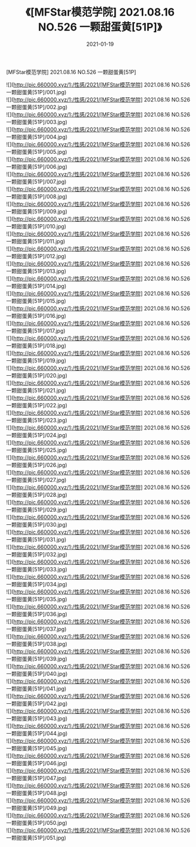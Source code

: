 ﻿---
layout: post
title:  《[MFStar模范学院] 2021.08.16 NO.526 一颗甜蛋黄[51P]》
date:   2021-01-19
img: http://pic.660000.xyz/1:/性感/2021/[MFStar模范学院] 2021.08.16 NO.526 一颗甜蛋黄[51P]/000.jpg
categories: [美女, 清纯, 唯美]
---

[MFStar模范学院] 2021.08.16 NO.526 一颗甜蛋黄[51P]

  ![](http://pic.660000.xyz/1:/性感/2021/[MFStar模范学院] 2021.08.16 NO.526 一颗甜蛋黄[51P]/001.jpg) <br> ![](http://pic.660000.xyz/1:/性感/2021/[MFStar模范学院] 2021.08.16 NO.526 一颗甜蛋黄[51P]/002.jpg) <br> ![](http://pic.660000.xyz/1:/性感/2021/[MFStar模范学院] 2021.08.16 NO.526 一颗甜蛋黄[51P]/003.jpg) <br> ![](http://pic.660000.xyz/1:/性感/2021/[MFStar模范学院] 2021.08.16 NO.526 一颗甜蛋黄[51P]/004.jpg) <br> ![](http://pic.660000.xyz/1:/性感/2021/[MFStar模范学院] 2021.08.16 NO.526 一颗甜蛋黄[51P]/005.jpg) <br> ![](http://pic.660000.xyz/1:/性感/2021/[MFStar模范学院] 2021.08.16 NO.526 一颗甜蛋黄[51P]/006.jpg) <br> ![](http://pic.660000.xyz/1:/性感/2021/[MFStar模范学院] 2021.08.16 NO.526 一颗甜蛋黄[51P]/007.jpg) <br> ![](http://pic.660000.xyz/1:/性感/2021/[MFStar模范学院] 2021.08.16 NO.526 一颗甜蛋黄[51P]/008.jpg) <br> ![](http://pic.660000.xyz/1:/性感/2021/[MFStar模范学院] 2021.08.16 NO.526 一颗甜蛋黄[51P]/009.jpg) <br> ![](http://pic.660000.xyz/1:/性感/2021/[MFStar模范学院] 2021.08.16 NO.526 一颗甜蛋黄[51P]/010.jpg) <br> ![](http://pic.660000.xyz/1:/性感/2021/[MFStar模范学院] 2021.08.16 NO.526 一颗甜蛋黄[51P]/011.jpg) <br> ![](http://pic.660000.xyz/1:/性感/2021/[MFStar模范学院] 2021.08.16 NO.526 一颗甜蛋黄[51P]/012.jpg) <br> ![](http://pic.660000.xyz/1:/性感/2021/[MFStar模范学院] 2021.08.16 NO.526 一颗甜蛋黄[51P]/013.jpg) <br> ![](http://pic.660000.xyz/1:/性感/2021/[MFStar模范学院] 2021.08.16 NO.526 一颗甜蛋黄[51P]/014.jpg) <br> ![](http://pic.660000.xyz/1:/性感/2021/[MFStar模范学院] 2021.08.16 NO.526 一颗甜蛋黄[51P]/015.jpg) <br> ![](http://pic.660000.xyz/1:/性感/2021/[MFStar模范学院] 2021.08.16 NO.526 一颗甜蛋黄[51P]/016.jpg) <br> ![](http://pic.660000.xyz/1:/性感/2021/[MFStar模范学院] 2021.08.16 NO.526 一颗甜蛋黄[51P]/017.jpg) <br> ![](http://pic.660000.xyz/1:/性感/2021/[MFStar模范学院] 2021.08.16 NO.526 一颗甜蛋黄[51P]/018.jpg) <br> ![](http://pic.660000.xyz/1:/性感/2021/[MFStar模范学院] 2021.08.16 NO.526 一颗甜蛋黄[51P]/019.jpg) <br> ![](http://pic.660000.xyz/1:/性感/2021/[MFStar模范学院] 2021.08.16 NO.526 一颗甜蛋黄[51P]/020.jpg) <br> ![](http://pic.660000.xyz/1:/性感/2021/[MFStar模范学院] 2021.08.16 NO.526 一颗甜蛋黄[51P]/021.jpg) <br> ![](http://pic.660000.xyz/1:/性感/2021/[MFStar模范学院] 2021.08.16 NO.526 一颗甜蛋黄[51P]/022.jpg) <br> ![](http://pic.660000.xyz/1:/性感/2021/[MFStar模范学院] 2021.08.16 NO.526 一颗甜蛋黄[51P]/023.jpg) <br> ![](http://pic.660000.xyz/1:/性感/2021/[MFStar模范学院] 2021.08.16 NO.526 一颗甜蛋黄[51P]/024.jpg) <br> ![](http://pic.660000.xyz/1:/性感/2021/[MFStar模范学院] 2021.08.16 NO.526 一颗甜蛋黄[51P]/025.jpg) <br> ![](http://pic.660000.xyz/1:/性感/2021/[MFStar模范学院] 2021.08.16 NO.526 一颗甜蛋黄[51P]/026.jpg) <br> ![](http://pic.660000.xyz/1:/性感/2021/[MFStar模范学院] 2021.08.16 NO.526 一颗甜蛋黄[51P]/027.jpg) <br> ![](http://pic.660000.xyz/1:/性感/2021/[MFStar模范学院] 2021.08.16 NO.526 一颗甜蛋黄[51P]/028.jpg) <br> ![](http://pic.660000.xyz/1:/性感/2021/[MFStar模范学院] 2021.08.16 NO.526 一颗甜蛋黄[51P]/029.jpg) <br> ![](http://pic.660000.xyz/1:/性感/2021/[MFStar模范学院] 2021.08.16 NO.526 一颗甜蛋黄[51P]/030.jpg) <br> ![](http://pic.660000.xyz/1:/性感/2021/[MFStar模范学院] 2021.08.16 NO.526 一颗甜蛋黄[51P]/031.jpg) <br> ![](http://pic.660000.xyz/1:/性感/2021/[MFStar模范学院] 2021.08.16 NO.526 一颗甜蛋黄[51P]/032.jpg) <br> ![](http://pic.660000.xyz/1:/性感/2021/[MFStar模范学院] 2021.08.16 NO.526 一颗甜蛋黄[51P]/033.jpg) <br> ![](http://pic.660000.xyz/1:/性感/2021/[MFStar模范学院] 2021.08.16 NO.526 一颗甜蛋黄[51P]/034.jpg) <br> ![](http://pic.660000.xyz/1:/性感/2021/[MFStar模范学院] 2021.08.16 NO.526 一颗甜蛋黄[51P]/035.jpg) <br> ![](http://pic.660000.xyz/1:/性感/2021/[MFStar模范学院] 2021.08.16 NO.526 一颗甜蛋黄[51P]/036.jpg) <br> ![](http://pic.660000.xyz/1:/性感/2021/[MFStar模范学院] 2021.08.16 NO.526 一颗甜蛋黄[51P]/037.jpg) <br> ![](http://pic.660000.xyz/1:/性感/2021/[MFStar模范学院] 2021.08.16 NO.526 一颗甜蛋黄[51P]/038.jpg) <br> ![](http://pic.660000.xyz/1:/性感/2021/[MFStar模范学院] 2021.08.16 NO.526 一颗甜蛋黄[51P]/039.jpg) <br> ![](http://pic.660000.xyz/1:/性感/2021/[MFStar模范学院] 2021.08.16 NO.526 一颗甜蛋黄[51P]/040.jpg) <br> ![](http://pic.660000.xyz/1:/性感/2021/[MFStar模范学院] 2021.08.16 NO.526 一颗甜蛋黄[51P]/041.jpg) <br> ![](http://pic.660000.xyz/1:/性感/2021/[MFStar模范学院] 2021.08.16 NO.526 一颗甜蛋黄[51P]/042.jpg) <br> ![](http://pic.660000.xyz/1:/性感/2021/[MFStar模范学院] 2021.08.16 NO.526 一颗甜蛋黄[51P]/043.jpg) <br> ![](http://pic.660000.xyz/1:/性感/2021/[MFStar模范学院] 2021.08.16 NO.526 一颗甜蛋黄[51P]/044.jpg) <br> ![](http://pic.660000.xyz/1:/性感/2021/[MFStar模范学院] 2021.08.16 NO.526 一颗甜蛋黄[51P]/045.jpg) <br> ![](http://pic.660000.xyz/1:/性感/2021/[MFStar模范学院] 2021.08.16 NO.526 一颗甜蛋黄[51P]/046.jpg) <br> ![](http://pic.660000.xyz/1:/性感/2021/[MFStar模范学院] 2021.08.16 NO.526 一颗甜蛋黄[51P]/047.jpg) <br> ![](http://pic.660000.xyz/1:/性感/2021/[MFStar模范学院] 2021.08.16 NO.526 一颗甜蛋黄[51P]/048.jpg) <br> ![](http://pic.660000.xyz/1:/性感/2021/[MFStar模范学院] 2021.08.16 NO.526 一颗甜蛋黄[51P]/049.jpg) <br> ![](http://pic.660000.xyz/1:/性感/2021/[MFStar模范学院] 2021.08.16 NO.526 一颗甜蛋黄[51P]/050.jpg) <br> ![](http://pic.660000.xyz/1:/性感/2021/[MFStar模范学院] 2021.08.16 NO.526 一颗甜蛋黄[51P]/051.jpg) <br>